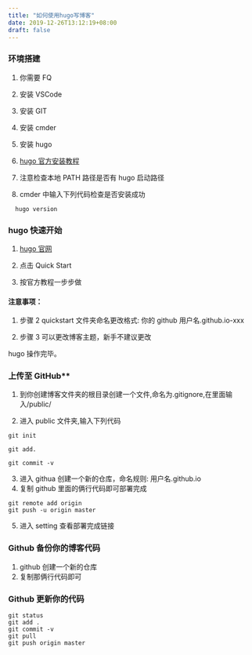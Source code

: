 ```yaml
---
title: "如何使用hugo写博客"
date: 2019-12-26T13:12:19+08:00
draft: false
---
```


### 环境搭建

1. 你需要 FQ

2. 安装 VSCode

3. 安装 GIT

4. 安装 cmder

5. 安装 hugo

6. [hugo 官方安装教程](https://gohugo.io/getting-started/installing)

7. 注意检查本地 PATH 路径是否有 hugo 启动路径

8. cmder 中输入下列代码检查是否安装成功

```
  hugo version
```

### hugo 快速开始

1. [hugo 官网](https://gohugo.io)

2. 点击 Quick Start

3. 按官方教程一步步做

#### 注意事项：

1. 步骤 2 quickstart 文件夹命名更改格式: 你的 github 用户名.github.io-xxx

2. 步骤 3 可以更改博客主题，新手不建议更改

hugo 操作完毕。

### 上传至 GitHub\*\*

1. 到你创建博客文件夹的根目录创建一个文件,命名为.gitignore,在里面输入/public/

2. 进入 public 文件夹,输入下列代码

```
git init

git add.

git commit -v
```

3. 进入 githua 创建一个新的仓库，命名规则: 用户名.github.io
4. 复制 github 里面的俩行代码即可部署完成

```
git remote add origin
git push -u origin master
```

5. 进入 setting 查看部署完成链接

### Github 备份你的博客代码

1. github 创建一个新的仓库
2. 复制那俩行代码即可

### Github 更新你的代码

```
git status
git add .
git commit -v
git pull
git push origin master
```
